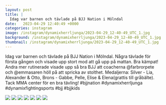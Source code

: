 ```yaml
---
layout: post
title: |
  Idag var barnen och tävlade på BJJ Nation i Mölndal
date:   2023-04-29 12:40:49 +0000
categories: instagram
image: /instagram/dynamixherrljunga/2023-04-29_12-40-49_UTC_1.jpg
background: /instagram/dynamixherrljunga/2023-04-29_12-40-49_UTC_1.jpg
thumbnail: /instagram/dynamixherrljunga/2023-04-29_12-40-49_UTC_1.jpg
---
```

Idag var barnen och tävlade på BJJ Nation i Mölndal. Några tävlade för första gången och visade upp stort mod att gå upp på mattan. Bra kämpat! Andra mer rutinerade visade upp så bra BJJ att coacherna @farbrorpete och @emmasaren höll på att spricka av stolthet. Medaljerna: Silver - Lia, Alexander & Otto, Brons - Gabbe, Pelle, Elise & Elena(grattis till gråbälte). Tack MMA center för en bra tävling! #bjjnation #dynamixherrljunga #dynamixfightingsports #bjj #bjjkids



<img src='/www-dynamix-herrljunga/instagram/dynamixherrljunga/2023-04-29_12-40-49_UTC_1.jpg' class='img-fluid' />


<img src='/www-dynamix-herrljunga/instagram/dynamixherrljunga/2023-04-29_12-40-49_UTC_2.jpg' class='img-fluid' />


<img src='/www-dynamix-herrljunga/instagram/dynamixherrljunga/2023-04-29_12-40-49_UTC_3.jpg' class='img-fluid' />


<img src='/www-dynamix-herrljunga/instagram/dynamixherrljunga/2023-04-29_12-40-49_UTC_4.jpg' class='img-fluid' />


<img src='/www-dynamix-herrljunga/instagram/dynamixherrljunga/2023-04-29_12-40-49_UTC_5.jpg' class='img-fluid' />


<img src='/www-dynamix-herrljunga/instagram/dynamixherrljunga/2023-04-29_12-40-49_UTC_6.jpg' class='img-fluid' />


<img src='/www-dynamix-herrljunga/instagram/dynamixherrljunga/2023-04-29_12-40-49_UTC_7.jpg' class='img-fluid' />
